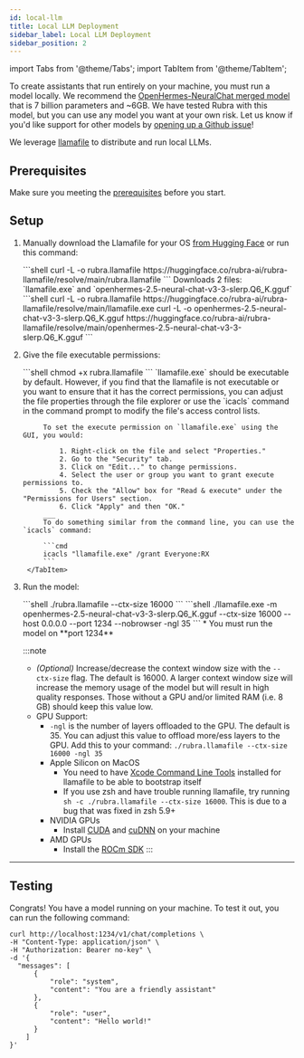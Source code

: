 ```yaml
---
id: local-llm
title: Local LLM Deployment
sidebar_label: Local LLM Deployment
sidebar_position: 2
---
```

import Tabs from '@theme/Tabs';
import TabItem from '@theme/TabItem';

To create assistants that run entirely on your machine, you must run a model locally. We recommend the [OpenHermes-NeuralChat merged model](https://huggingface.co/Weyaxi/OpenHermes-2.5-neural-chat-v3-3-Slerp) that is 7 billion parameters and ~6GB. We have tested Rubra with this model, but you can use any model you want at your own risk. Let us know if you'd like support for other models by [opening up a Github issue](https://github.com/acorn-io/rubra/issues/new)!

We leverage [llamafile](https://github.com/Mozilla-Ocho/llamafile) to distribute and run local LLMs.

## Prerequisites

Make sure you meeting the [prerequisites](./prerequisites) before you start.

## Setup
1. Manually download the Llamafile for your OS [from Hugging Face](https://huggingface.co/rubra-ai/rubra-llamafile/tree/main) or run this command:

    <Tabs groupId="operating-systems">
        <TabItem value="mac" label="macOS + Linux">
            ```shell
            curl -L -o rubra.llamafile https://huggingface.co/rubra-ai/rubra-llamafile/resolve/main/rubra.llamafile
            ```
        </TabItem>
        <TabItem value="win" label="Windows">
            Downloads 2 files: `llamafile.exe` and `openhermes-2.5-neural-chat-v3-3-slerp.Q6_K.gguf`
            ```shell
            curl -L -o rubra.llamafile https://huggingface.co/rubra-ai/rubra-llamafile/resolve/main/llamafile.exe
            curl -L -o openhermes-2.5-neural-chat-v3-3-slerp.Q6_K.gguf https://huggingface.co/rubra-ai/rubra-llamafile/resolve/main/openhermes-2.5-neural-chat-v3-3-slerp.Q6_K.gguf
            ```
        </TabItem>
    </Tabs>


2. Give the file executable permissions:

    <Tabs groupId="operating-systems">
        <TabItem value="mac" label="macOS + Linux">
            ```shell
            chmod +x rubra.llamafile
            ```
        </TabItem>
        <TabItem value="win" label="Windows">
            `llamafile.exe` should be executable by default. However, if you find that the llamafile is not executable or you want to ensure that it has the correct permissions, you can adjust the file properties through the file explorer or use the `icacls` command in the command prompt to modify the file's access control lists.

            To set the execute permission on `llamafile.exe` using the GUI, you would:

                1. Right-click on the file and select "Properties."
                2. Go to the "Security" tab.
                3. Click on "Edit..." to change permissions.
                4. Select the user or group you want to grant execute permissions to.
                5. Check the "Allow" box for "Read & execute" under the "Permissions for Users" section.
                6. Click "Apply" and then "OK."
            ___
            To do something similar from the command line, you can use the `icacls` command:

            ```cmd
            icacls "llamafile.exe" /grant Everyone:RX
            ```
        </TabItem>
    </Tabs>

3. Run the model:
    
    <Tabs groupId="operating-systems">
        <TabItem value="mac" label="macOS + Linux">
            ```shell
            ./rubra.llamafile --ctx-size 16000
            ```
        </TabItem>
        <TabItem value="win" label="Windows">
            ```shell
            ./llamafile.exe -m openhermes-2.5-neural-chat-v3-3-slerp.Q6_K.gguf --ctx-size 16000 --host 0.0.0.0 --port 1234 --nobrowser -ngl 35
            ```
            * You must run the model on **port 1234**
        </TabItem>
    </Tabs>

    :::note
    * *(Optional)* Increase/decrease the context window size with the `--ctx-size` flag. The default is 16000. A larger context window size will increase the memory usage of the model but will result in high quality responses. Those without a GPU and/or limited RAM (i.e. 8 GB) should keep this value low.
    * GPU Support:
      * `-ngl` is the number of layers offloaded to the GPU. The default is 35. You can adjust this value to offload more/ess layers to the GPU. Add this to your command: `./rubra.llamafile --ctx-size 16000 -ngl 35`
      * Apple Silicon on MacOS
        * You need to have [Xcode Command Line Tools](https://mac.install.guide/commandlinetools/index.html) installed for llamafile to be able to bootstrap itself
        * If you use zsh and have trouble running llamafile, try running `sh -c ./rubra.llamafile --ctx-size 16000`. This is due to a bug that was fixed in zsh 5.9+
      * NVIDIA GPUs
        * Install [CUDA](https://developer.nvidia.com/cuda-downloads) and [cuDNN](https://developer.nvidia.com/cudnn) on your machine
      * AMD GPUs
        * Install the [ROCm SDK](https://rocm.docs.amd.com/en/latest/)
    :::

___

## Testing

Congrats! You have a model running on your machine. To test it out, you can run the following command:

```shell
curl http://localhost:1234/v1/chat/completions \
-H "Content-Type: application/json" \
-H "Authorization: Bearer no-key" \
-d '{
  "messages": [
      {
          "role": "system",
          "content": "You are a friendly assistant"
      },
      {
          "role": "user",
          "content": "Hello world!"
      }
    ]
}'
```
